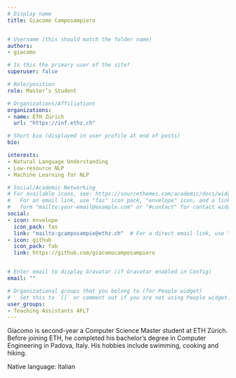 ```yaml
---
# Display name
title: Giacomo Camposampiero


# Username (this should match the folder name)
authors:
- giacomo

# Is this the primary user of the site?
superuser: false

# Role/position
role: Master’s Student

# Organizations/Affiliations
organizations:
- name: ETH Zürich
  url: "https://inf.ethz.ch"

# Short bio (displayed in user profile at end of posts)
bio: 

interests:
- Natural Language Understanding
- Low-resource NLP
- Machine Learning for NLP

# Social/Academic Networking
# For available icons, see: https://sourcethemes.com/academic/docs/widgets/#icons
#   For an email link, use "fas" icon pack, "envelope" icon, and a link in the
#   form "mailto:your-email@example.com" or "#contact" for contact widget.
social:
- icon: envelope
  icon_pack: fas
  link: "mailto:gcamposampie@ethz.ch"  # For a direct email link, use "mailto:test@example.org".
- icon: github
  icon_pack: fab
  link: https://github.com/giacomocamposampiero


# Enter email to display Gravatar (if Gravatar enabled in Config)
email: ""

# Organizational groups that you belong to (for People widget)
#   Set this to `[]` or comment out if you are not using People widget.  
user_groups:
- Teaching Assistants AFLT
---
```

Giacomo is second-year a Computer Science Master student at ETH Zürich.
Before joining ETH, he completed his bachelor’s degree in Computer Engineering in Padova, Italy.
His hobbies include swimming, cooking and hiking.

Native language: Italian
